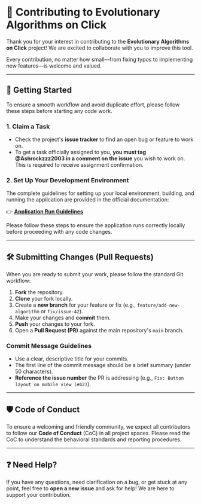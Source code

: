 # 🤝 Contributing to Evolutionary Algorithms on Click

Thank you for your interest in contributing to the **Evolutionary Algorithms on Click** project! We are excited to collaborate with you to improve this tool.

Every contribution, no matter how small—from fixing typos to implementing new features—is welcome and valued.

***

## 🚀 Getting Started

To ensure a smooth workflow and avoid duplicate effort, please follow these steps before starting any code work.

### 1. Claim a Task

* Check the project's **issue tracker** to find an open bug or feature to work on.
* To get a task officially assigned to you, **you must tag @Ashrockzzz2003 in a comment on the issue** you wish to work on. This is required to receive assignment confirmation.

### 2. Set Up Your Development Environment

The complete guidelines for setting up your local environment, building, and running the application are provided in the official documentation:

👉 **[Application Run Guidelines](https://evolutionary-algorithms-on-click.github.io/user_docs/)**

Please follow these steps to ensure the application runs correctly locally before proceeding with any code changes.

***

## 🛠 Submitting Changes (Pull Requests)

When you are ready to submit your work, please follow the standard Git workflow:

1.  **Fork** the repository.
2.  **Clone** your fork locally.
3.  Create a **new branch** for your feature or fix (e.g., `feature/add-new-algorithm` or `fix/issue-42`).
4.  Make your changes and **commit** them.
5.  **Push** your changes to your fork.
6.  Open a **Pull Request (PR)** against the main repository's `main` branch.

### Commit Message Guidelines

* Use a clear, descriptive title for your commits.
* The first line of the commit message should be a brief summary (under 50 characters).
* **Reference the issue number** the PR is addressing (e.g., `Fix: Button layout on mobile view (#42)`).

***

## 🛡 Code of Conduct

To ensure a welcoming and friendly community, we expect all contributors to follow our **Code of Conduct** (CoC) in all project spaces. Please read the CoC to understand the behavioral standards and reporting procedures.

***

## ❓ Need Help?

If you have any questions, need clarification on a bug, or get stuck at any point, feel free to **open a new issue** and ask for help! We are here to support your contribution.
